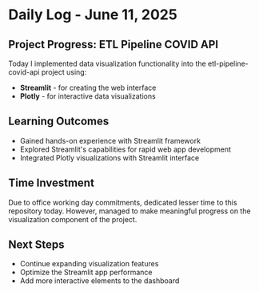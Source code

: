 # Daily Log - June 11, 2025

## Project Progress: ETL Pipeline COVID API

Today I implemented data visualization functionality into the etl-pipeline-covid-api project using:
- **Streamlit** - for creating the web interface
- **Plotly** - for interactive data visualizations

## Learning Outcomes

- Gained hands-on experience with Streamlit framework
- Explored Streamlit's capabilities for rapid web app development
- Integrated Plotly visualizations with Streamlit interface

## Time Investment

Due to office working day commitments, dedicated lesser time to this repository today. However, managed to make meaningful progress on the visualization component of the project.

## Next Steps

- Continue expanding visualization features
- Optimize the Streamlit app performance
- Add more interactive elements to the dashboard